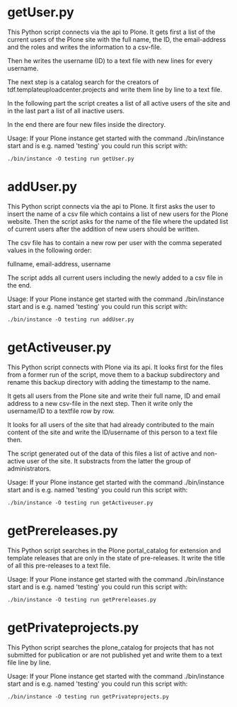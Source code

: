 # getUser.py

This Python script connects via the api to Plone. It gets first a list of the current users of the Plone site with the 
full name, the ID, the email-address and the roles and writes the information to a csv-file.

Then he writes the username (ID) to a text file with new lines for every username.

The next step is a catalog search for the creators of tdf.templateuploadcenter.projects and write them
line by line to a text file.

In the following part the script creates a list of all active users of the site and in the last part a list of all 
inactive users.

In the end there are four new files inside the directory.

Usage: If your Plone instance get started with the command ./bin/instance start and is e.g. named 'testing' 
you could run this script with:

`./bin/instance -O testing run getUser.py`


# addUser.py

This Python script connects via the api to Plone. It first asks the user to insert the
name of a csv file which contains a list of new users for the Plone website. Then the 
script asks for the name of the file where the updated list of current users after the
addition of new users should be written.

The csv file has to contain a new row per user with the comma seperated values in the
following order:

fullname, email-address, username

The script adds all current users including the newly added to a csv file in the end.

Usage: If your Plone instance get started with the command ./bin/instance start and is e.g. named 'testing' 
you could run this script with:

`./bin/instance -O testing run addUser.py`


# getActiveuser.py

This Python script connects with Plone via its api. It looks first for the files from a former
run of the script, move them to a backup subdirectory and rename this backup directory with adding
the timestamp to the name.

It gets all users from the Plone site and write their full name, ID and email address to a new csv-file
in the next step. Then it write only the username/ID to a textfile row by row.

It looks for all users of the site that had already contributed to the main content of the site and 
write the ID/username of this person to a text file then.

The script generated out of the data of this files a list of active and non-active user of the site.
It substracts from the latter the group of administrators.

Usage: If your Plone instance get started with the command ./bin/instance start and is e.g. named 'testing' 
you could run this script with:

`./bin/instance -O testing run getActiveuser.py`


# getPrereleases.py

This Python script searches in the Plone portal_catalog for extension and template releases that are only 
in the state of pre-releases. It write the title of all this pre-releases to a text file.

Usage: If your Plone instance get started with the command ./bin/instance start and is e.g. named 'testing' 
you could run this script with:

`./bin/instance -O testing run getPrereleases.py`


# getPrivateprojects.py

This Python script searches the plone_catalog for projects that has not submitted for publication or are not 
published yet and write them to a text file line by line.

Usage: If your Plone instance get started with the command ./bin/instance start and is e.g. named 'testing' 
you could run this script with:

`./bin/instance -O testing run getPrivateprojects.py`
